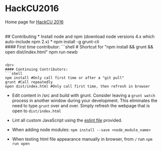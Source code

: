 # HackCU2016
Home page for [HackCU 2016](http://hackcu.org)

<br>
## Contributing
* Install node and npm (download node versions 4.x which auto-include npm 2.x)
* npm install -g grunt-cli

<br>
#### First time contributor:
```shell
# Shortcut for "npm install && grunt && open dist/index.html"
npm run newb

```

<br>
#### Continuing Contributors:
```shell
npm install #Only call first time or after a "git pull"
grunt #Call repeatedly
open dist/index.html #Only call first time, then refresh in browser
```

* Edit content in /src and build with grunt. Consider leaving a `grunt watch` process in another window during your development. This eliminates the need to type `grunt` over and over. Simply refresh the webpage that is open to `dist/index.html`

* Lint all custom JavaScript using the [eslint file](http://eslint.org/) provided.

* When adding node modules: `npm install --save <node_module_name>`

* When testing html file appearance manually in browser, from `/` run `npm run open`
